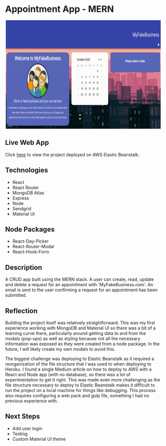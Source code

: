 # Appointment App - MERN

<div align="center"><img src="./myfakebusiness.gif" alt="Gif of MyFakeBusiness site in use" width="500px" height="350px"></div>

## Live Web App
Click [here](http://myfakebusiness.us-east-2.elasticbeanstalk.com/) to view the project deployed on AWS Elastic Beanstalk.

## Technologies
* React
* React Router
* MongoDB Atlas
* Express
* Node
* Sendgrid
* Material UI

## Node Packages
* React-Day-Picker
* React-Router-Modal
* React-Hook-Form

## Description

A CRUD app built using the MERN stack. A user can create, read, update and delete a request for an appointment with 'MyFakeBusiness.com'. An email is sent to the user confirming a request for an appointment has been submitted.

## Reflection
Building the project itself was relatively straightforward. This was my first experience working with MongoDB and Material UI so there was a bit of a learning curve there, particularly around getting data to and from the modals (pop-ups) as well as styling because not all the necessary information was exposed as they were created from a node package. In the future, I will likely create my own modals to avoid this. 

The biggest challenge was deploying to Elastic Beanstalk as it required a reorganization of the file structure that I was used to when deploying to Heroku. I found a single Medium article on how to deploy to AWS with a React and Node app (with no database), so there was a lot of experimentation to get it right. This was made even more challenging as the file structure necessary to deploy to Elastic Beanstalk makes it difficult to run the project on a local machine for things like debugging. This process also requires configuring a web pack and gulp file, something I had no previous experience with. 

## Next Steps
* Add user login
* Testing
* Custom Material UI theme
